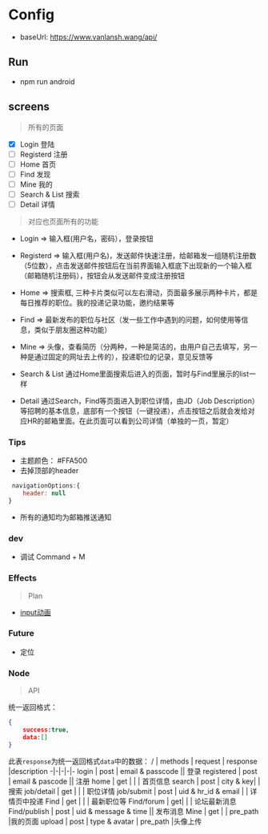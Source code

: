 # Config

- baseUrl: <https://www.vanlansh.wang/api/>

## Run

- npm run android

## screens

> 所有的页面

- [x] Login 登陆
- [ ] Registerd 注册
- [ ] Home 首页
- [ ] Find 发现
- [ ] Mine 我的
- [ ] Search & List 搜索
- [ ] Detail 详情

>对应也页面所有的功能

- Login => 输入框(用户名，密码），登录按钮
- Registerd => 输入框(用户名)，发送邮件快速注册，给邮箱发一组随机注册数（5位数），点击发送邮件按钮后在当前界面输入框底下出现新的一个输入框（邮箱随机注册码），按钮会从发送邮件变成注册按钮

- Home => 搜索框, 三种卡片类似可以左右滑动，页面最多展示两种卡片，都是每日推荐的职位。我的投递记录功能，邀约结果等
- Find => 最新发布的职位与社区（发一些工作中遇到的问题，如何使用等信息，类似于朋友圈这种功能）
- Mine => 头像，查看简历（分两种，一种是简洁的，由用户自己去填写，另一种是通过固定的网址去上传的），投递职位的记录，意见反馈等

- Search & List 通过Home里面搜索后进入的页面，暂时与Find里展示的list一样
- Detail 通过Search，Find等页面进入到职位详情，由JD（Job Description）等招聘的基本信息，底部有一个按钮（一键投递），点击按钮之后就会发给对应HR的邮箱里面。在此页面可以看到公司详情（单独的一页，暂定）

### Tips

- 主题颜色： #FFA500
- 去掉顶部的header

``` javascript
 navigationOptions:{
    header: null
}
```

- 所有的通知均为邮箱推送通知

### dev

- 调试 Command + M

### Effects

> Plan

- [input动画](https://github.com/halilb/react-native-textinput-effects)

### Future

- 定位

### Node

> API

统一返回格式：

```json
{
    success:true,
    data:[]
}
```

此表<code>response</code>为统一返回格式<code>data</code>中的数据：
/ | methods |  request  | response |description
-|-|-|-|-
login | post | email & passcode || 登录
registered | post | email & pascode || 注册
home | get | | | 首页信息
search | post | city & key| | 搜索
job/detail | get | | | 职位详情
job/submit | post | uid & hr_id & email | | 详情页中投递
Find | get | | | 最新职位等
Find/forum | get| | | 论坛最新消息
Find/publish | post | uid & message & time || 发布消息 
Mine | get | | pre_path  |我的页面
upload | post | type & avatar | pre_path  |头像上传
